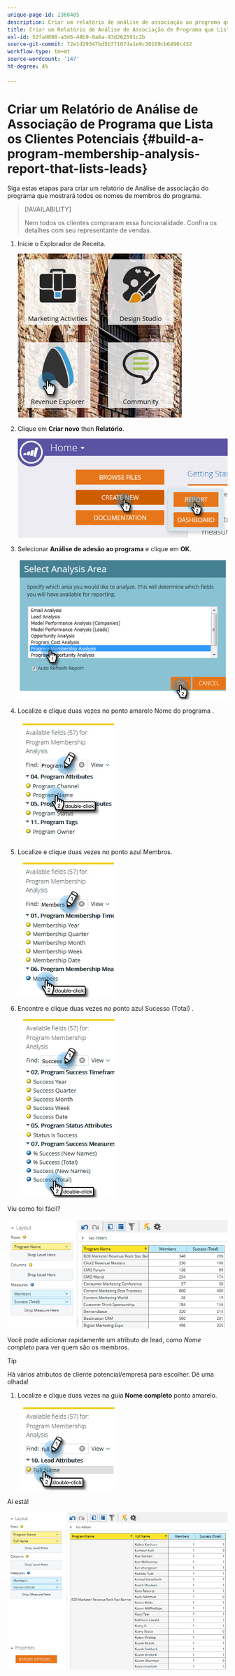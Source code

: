 ```yaml
---
unique-page-id: 2360405
description: Criar um relatório de análise de associação ao programa que lista clientes potenciais - Documentos da Marketo - Documentação do produto
title: Criar um Relatório de Análise de Associação de Programa que Lista os Clientes Potenciais
exl-id: 52fa9808-a3d6-48b9-9a6a-93d262591c2b
source-git-commit: 72e1d29347bd5b77107da1e9c30169cb6490c432
workflow-type: tm+mt
source-wordcount: '147'
ht-degree: 4%

---
```


# Criar um Relatório de Análise de Associação de Programa que Lista os Clientes Potenciais {#build-a-program-membership-analysis-report-that-lists-leads}

Siga estas etapas para criar um relatório de Análise de associação do programa que mostrará todos os nomes de membros do programa.

>[!AVAILABILITY]
>
>Nem todos os clientes compraram essa funcionalidade. Confira os detalhes com seu representante de vendas.

1. Inicie o Explorador de Receita.

   ![](assets/one.png)

1. Clique em **Criar novo** then **Relatório**.

   ![](assets/two.png)

1. Selecionar **Análise de adesão ao programa** e clique em **OK**.

   ![](assets/three.png)

1. Localize e clique duas vezes no ponto amarelo Nome do programa .

   ![](assets/four.png)

1. Localize e clique duas vezes no ponto azul Membros.

   ![](assets/five.png)

1. Encontre e clique duas vezes no ponto azul Sucesso (Total) .

   ![](assets/six.png)

Viu como foi fácil?

![](assets/seven.png)

Você pode adicionar rapidamente um atributo de lead, como _Nome completo_ para ver quem são os membros.

>[!TIP]
>
>Há vários atributos de cliente potencial/empresa para escolher. Dê uma olhada!

1. Localize e clique duas vezes na guia **Nome completo** ponto amarelo.

   ![](assets/eight.png)

Aí está!

![](assets/nine.png)
